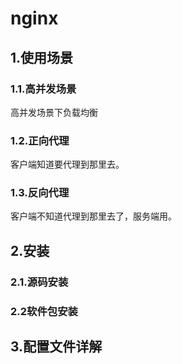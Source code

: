  

# nginx

## 1.使用场景

### 1.1.高并发场景

高并发场景下负载均衡

### 1.2.正向代理

客户端知道要代理到那里去。

### 1.3.反向代理

客户端不知道代理到那里去了，服务端用。

## 2.安装

### 2.1.源码安装

### 2.2软件包安装

## 3.配置文件详解





